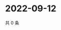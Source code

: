 # 2022-09-12

共 0 条

<!-- BEGIN WEIBO -->
<!-- 最后更新时间 Mon Sep 12 2022 15:37:33 GMT+0800 (China Standard Time) -->

<!-- END WEIBO -->
